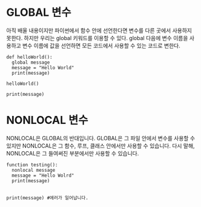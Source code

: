 # GLOBAL 변수
아직 배울 내용이지만 파이썬에서 함수 안에 선언한다면 변수를 다른 곳에서 사용하지 못한다. 하지만 우리는 global 키워드를 이용할 수 있다. global 다음에 변수 이름을 사용하고 변수 이름에 값을 선언하면 모든 코드에서 사용할 수 있는 코드로 변한다.

```
def helloWorld():
  global message
  message = "Hello World"
  print(message)

helloWorld()

print(message)
```

# NONLOCAL 변수
NONLOCAL은 GLOBAL의 반대입니다. GLOBAL은 그 파일 안에서 변수를 사용할 수 있지만 NONLOCAL은 그 함수, 루프, 클래스 안에서만 사용할 수 있습니다. 다시 말해, NONLOCAL은 그 들여써진 부분에서만 사용할 수 있습니다.

```
function testing():
  nonlocal message
  message = "Hello Wolrd"
  print(message)


print(message) #에러가 일어납니다.
```

